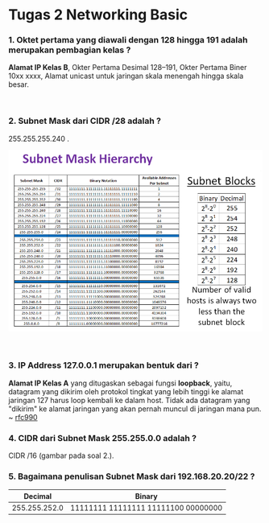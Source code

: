 # Tugas 2 Networking Basic

### 1. Oktet pertama yang diawali dengan 128 hingga 191 adalah merupakan pembagian kelas ?
**Alamat IP Kelas B**, Okter Pertama Desimal 128–191, Okter Pertama Biner	10xx xxxx, Alamat unicast untuk jaringan skala menengah hingga skala besar.

<br>

### 2. Subnet Mask dari CIDR /28 adalah ? 
255.255.255.240	.

<p align="center"><img src="images/IP_Subnetting.png" alt="IP Subnetting" width="620"/></div></p>

<br>

### 3. IP Address 127.0.0.1 merupakan bentuk dari ?
**Alamat IP Kelas A** yang ditugaskan sebagai fungsi **loopback**, yaitu, datagram yang dikirim oleh protokol tingkat yang lebih tinggi ke alamat jaringan 127 harus loop kembali ke dalam host. Tidak ada datagram yang "dikirim" ke alamat jaringan yang akan pernah muncul di jaringan mana pun. ~ [rfc990](https://github.com/hasansuryaman/tugas_2_networking_basic/blob/master/rfc990.txt)
<br>

### 4. CIDR dari Subnet Mask 255.255.0.0 adalah ?
CIDR /16 (gambar pada soal 2.).
<br>

### 5. Bagaimana penulisan Subnet Mask dari 192.168.20.20/22 ?
| Decimal	    |               Binary                  |
|---------------|---------------------------------------|
| 255.255.252.0	|   11111111 11111111 11111100 00000000 |
